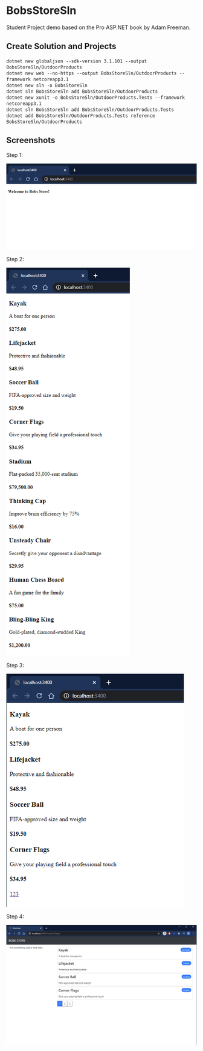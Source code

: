 # BobsStoreSln
Student Project demo based on the Pro ASP.NET book by Adam Freeman.

## Create Solution and Projects

    dotnet new globaljson --sdk-version 3.1.101 --output BobsStoreSln/OutdoorProducts
    dotnet new web --no-https --output BobsStoreSln/OutdoorProducts --framework netcoreapp3.1
    dotnet new sln -o BobsStoreSln
    dotnet sln BobsStoreSln add BobsStoreSln/OutdoorProducts 
    dotnet new xunit -o BobsStoreSln/OutdoorProducts.Tests --framework netcoreapp3.1
    dotnet sln BobsStoreSln add BobsStoreSln/OutdoorProducts.Tests 
    dotnet add BobsStoreSln/OutdoorProducts.Tests reference BobsStoreSln/OutdoorProducts

## Screenshots

Step 1:

![image](https://github.com/HedgeHodge/BobsStoreSln/blob/master/OutdoorProducts/Capture1.png?raw=true)

Step 2:

![image](https://github.com/HedgeHodge/BobsStoreSln/blob/master/OutdoorProducts/Capture2.PNG?raw=true)

Step 3:

![image](https://github.com/HedgeHodge/BobsStoreSln/blob/master/OutdoorProducts/Capture3.PNG?raw=true)

Step 4:

![image](https://github.com/HedgeHodge/BobsStoreSln/blob/master/OutdoorProducts/Capture4.PNG?raw=true)

